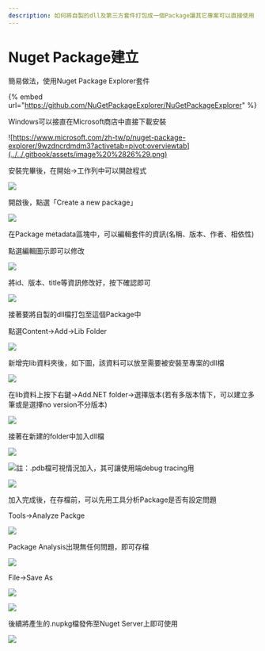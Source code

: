 ```yaml
---
description: 如何將自製的dll及第三方套件打包成一個Package讓其它專案可以直接使用
---
```


# Nuget Package建立

簡易做法，使用Nuget Package Explorer套件

{% embed url="https://github.com/NuGetPackageExplorer/NuGetPackageExplorer" %}

Windows可以接直在Microsoft商店中直接下載安裝

![https://www.microsoft.com/zh-tw/p/nuget-package-explorer/9wzdncrdmdm3?activetab=pivot:overviewtab](../../.gitbook/assets/image%20%2826%29.png)

安裝完畢後，在開始→工作列中可以開啟程式

![](../../.gitbook/assets/image%20%2852%29.png)

開啟後，點選「Create a new package」

![](../../.gitbook/assets/image%20%28413%29.png)

在Package metadata區塊中，可以編輯套件的資訊\(名稱、版本、作者、相依性\)

點選編輯圖示即可以修改

![](../../.gitbook/assets/image%20%28125%29.png)

將id、版本、title等資訊修改好，按下確認即可

![](../../.gitbook/assets/image%20%28169%29.png)

接著要將自製的dll檔打包至這個Package中

點選Content→Add→Lib Folder

![](../../.gitbook/assets/image%20%2822%29.png)

新增完lib資料夾後，如下圖，該資料可以放至需要被安裝至專案的dll檔

![](../../.gitbook/assets/image%20%2887%29.png)

在lib資料上按下右鍵→Add.NET folder→選擇版本\(若有多版本情下，可以建立多筆或是選擇no version不分版本\)

![](../../.gitbook/assets/image%20%28170%29.png)

接著在新建的folder中加入dll檔

![](../../.gitbook/assets/image%20%2869%29.png)

![&#x8A3B;&#xFF1A;.pdb&#x6A94;&#x53EF;&#x8996;&#x60C5;&#x6CC1;&#x52A0;&#x5165;&#xFF0C;&#x5176;&#x53EF;&#x8B93;&#x4F7F;&#x7528;&#x7AEF;debug tracing&#x7528;](../../.gitbook/assets/image%20%28225%29.png)

![](../../.gitbook/assets/image%20%28316%29.png)

加入完成後，在存檔前，可以先用工具分析Package是否有設定問題

Tools→Analyze Packge

![](../../.gitbook/assets/image%20%28179%29.png)

Package Analysis出現無任何問題，即可存檔

![](../../.gitbook/assets/image%20%28328%29.png)

File→Save As

![](../../.gitbook/assets/image%20%2816%29.png)

![](../../.gitbook/assets/image%20%28212%29.png)

後續將產生的.nupkg檔發佈至Nuget Server上即可使用

![](../../.gitbook/assets/image%20%28135%29.png)

